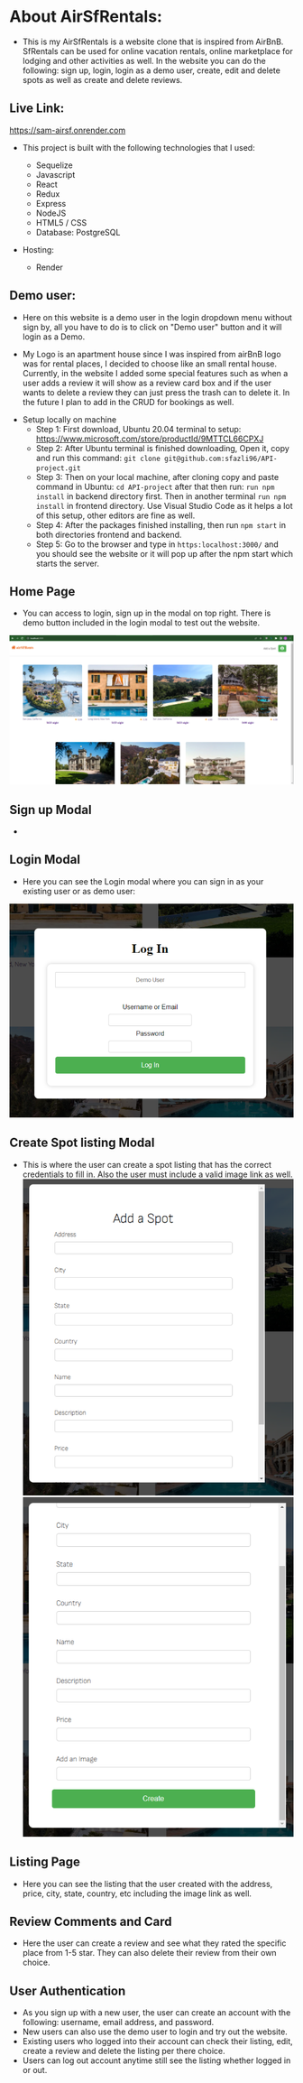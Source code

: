 # About AirSfRentals:
- This is my AirSfRentals is a website clone that is inspired from AirBnB. SfRentals can be used for online vacation rentals, online marketplace for lodging and other activities as well. In the website you can do the following: sign up, login, login as a demo user, create, edit and delete spots as well as create and delete reviews.

## Live Link:
https://sam-airsf.onrender.com

* This project is built with the following technologies that I used:
    - Sequelize
    - Javascript
    - React
    - Redux
    - Express
    - NodeJS
    - HTML5 / CSS
    - Database: PostgreSQL

* Hosting:
    - Render

## Demo user:
- Here on this website is a demo user in the login dropdown menu without sign by, all you have to do is to click on "Demo user" button and it will login as a Demo.

- My Logo is an apartment house since I was inspired from airBnB logo was for rental places, I decided to choose like an small rental house. Currently, in the website I added some special features such as when a user adds a review it will show as a review card box and if the user wants to delete a review they can just press the trash can to delete it. In the future I plan to add in the CRUD for bookings as well.

* Setup locally on machine
    - Step 1: First download, Ubuntu 20.04 terminal to setup: https://www.microsoft.com/store/productId/9MTTCL66CPXJ
    - Step 2: After Ubuntu terminal is finished downloading, Open it, copy and run this command: ```git clone git@github.com:sfazli96/API-project.git```
    - Step 3: Then on your local machine, after cloning copy and paste command in Ubuntu: ```cd API-project``` after that then run: ```run npm install``` in backend directory first. Then in another terminal ```run npm install``` in frontend directory. Use Visual Studio Code as it helps a lot of this setup, other editors are fine as well.
    - Step 4: After the packages finished installing, then run ```npm start``` in both directories frontend and backend.
    - Step 5: Go to the browser and type in ```https:localhost:3000/``` and you should see the website or it will pop up after the npm start which starts the server.

## Home Page
- You can access to login, sign up in the modal on top right. There is demo button included in the login modal to test out the website.

![Home page](assets/homepage.PNG)

## Sign up Modal
-


## Login Modal
- Here you can see the Login modal where you can sign in as your existing user or as demo user:

![sign-up](assets/login.PNG)

## Create Spot listing Modal
- This is where the user can create a spot listing that has the correct credentials to fill in. Also the user must include a valid image link as well.
![Alt text](assets/add-spot.PNG)
![Alt text](assets/add-spot-2.PNG)

## Listing Page
- Here you can see the listing that the user created with the address, price, city, state, country, etc including the image link as well.


## Review Comments and Card
- Here the user can create a review and see what they rated the specific place from 1-5 star. They can also delete their review from their own choice.



## User Authentication
- As you sign up with a new user, the user can create an account with the following: username, email address, and password.
- New users can also use the demo user to login and try out the website.
- Existing users who logged into their account can check their listing, edit, create a review and delete the listing per there choice.
- Users can log out account anytime still see the listing whether logged in or out.
